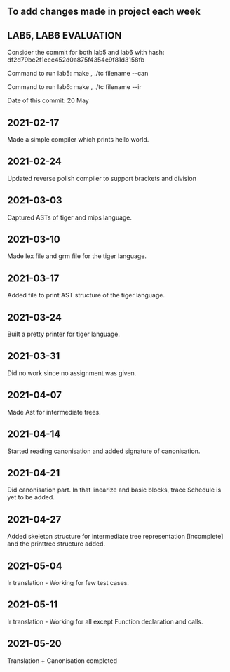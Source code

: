 ## To add changes made in project each week

## LAB5, LAB6 EVALUATION

Consider the commit for both lab5 and lab6 with hash: df2d79bc2f1eec452d0a875f4354e9f81d3158fb

Command to run lab5: make , ./tc filename --can 

Command to run lab6: make , ./tc filename --ir

Date of this commit: 20 May

## 2021-02-17

Made a simple compiler which prints hello world. 

## 2021-02-24

Updated reverse polish compiler to support brackets and division

## 2021-03-03

Captured ASTs of tiger and mips language. 

## 2021-03-10

Made lex file and grm file for the tiger language.

## 2021-03-17

Added file to print AST structure of the tiger language.

## 2021-03-24

Built a pretty printer for tiger language. 

## 2021-03-31

Did no work since no assignment was given.

## 2021-04-07

Made Ast for intermediate trees.

## 2021-04-14

Started reading canonisation and added signature of canonisation.

## 2021-04-21

Did canonisation part. In that linearize and basic blocks, trace Schedule is yet to be added.

## 2021-04-27 

Added skeleton structure for intermediate tree representation \[Incomplete\] and the printtree structure added. 

## 2021-05-04

Ir translation - Working for few test cases. 

## 2021-05-11

Ir translation - Working for all except Function declaration and calls.

## 2021-05-20

Translation + Canonisation completed 
